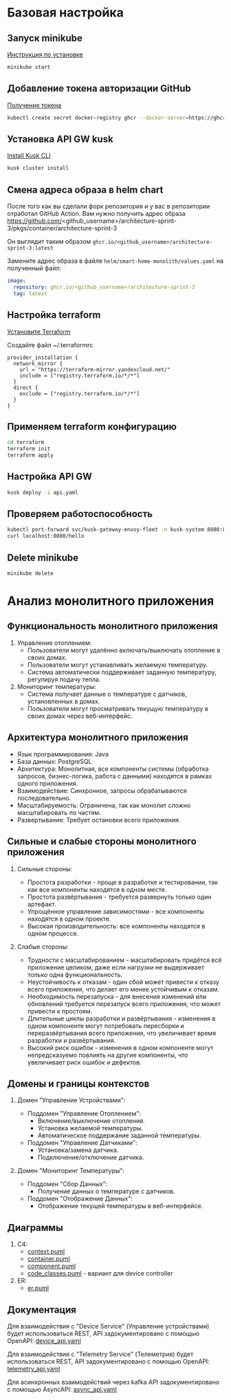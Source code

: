 # Базовая настройка

## Запуск minikube

[Инструкция по установке](https://minikube.sigs.k8s.io/docs/start/)

```bash
minikube start
```

## Добавление токена авторизации GitHub

[Получение токена](https://github.com/settings/tokens/new)

```bash
kubectl create secret docker-registry ghcr --docker-server=https://ghcr.io --docker-username=<github_username> --docker-password=<github_token> -n default
```

## Установка API GW kusk

[Install Kusk CLI](https://docs.kusk.io/getting-started/install-kusk-cli)

```bash
kusk cluster install
```

## Смена адреса образа в helm chart

После того как вы сделали форк репозитория и у вас в репозитории отработал GitHub Action. Вам нужно получить адрес образа <https://github.com/><github_username>/architecture-sprint-3/pkgs/container/architecture-sprint-3

Он выглядит таким образом
```ghcr.io/<github_username>/architecture-sprint-3:latest```

Замените адрес образа в файле `helm/smart-home-monolith/values.yaml` на полученный файл:

```yaml
image:
  repository: ghcr.io/<github_username>/architecture-sprint-3
  tag: latest
```

## Настройка terraform

[Установите Terraform](https://yandex.cloud/ru/docs/tutorials/infrastructure-management/terraform-quickstart#install-terraform)

Создайте файл ~/.terraformrc

```hcl
provider_installation {
  network_mirror {
    url = "https://terraform-mirror.yandexcloud.net/"
    include = ["registry.terraform.io/*/*"]
  }
  direct {
    exclude = ["registry.terraform.io/*/*"]
  }
}
```

## Применяем terraform конфигурацию

```bash
cd terraform
terraform init
terraform apply
```

## Настройка API GW

```bash
kusk deploy -i api.yaml
```

## Проверяем работоспособность

```bash
kubectl port-forward svc/kusk-gateway-envoy-fleet -n kusk-system 8080:80
curl localhost:8080/hello
```

## Delete minikube

```bash
minikube delete
```

# Анализ монолитного приложения

## Функциональность монолитного приложения

1. Управление отоплением:
   - Пользователи могут удалённо включать/выключать отопление в своих домах.
   - Пользователи могут устанавливать желаемую температуру.
   - Система автоматически поддерживает заданную температуру, регулируя подачу тепла.
2. Мониторинг температуры:
   - Система получает данные о температуре с датчиков, установленных в домах.
   - Пользователи могут просматривать текущую температуру в своих домах через веб-интерфейс.

## Архитектура монолитного приложения

- Язык программирования: Java
- База данных: PostgreSQL
- Архитектура: Монолитная, все компоненты системы (обработка запросов, бизнес-логика, работа с данными) находятся в рамках одного приложения.
- Взаимодействие: Синхронное, запросы обрабатываются последовательно.
- Масштабируемость: Ограничена, так как монолит сложно масштабировать по частям.
- Развертывание: Требует остановки всего приложения.

## Сильные и слабые стороны монолитного приложения

1. Сильные стороны:

   - Простота разработки - проще в разработке и тестировании, так как все компоненты находятся в одном месте.
   - Простота развёртывания - требуется развернуть только один артефакт.
   - Упрощённое управление зависимостями - все компоненты находятся в одном проекте. 
   - Высокая производительность: все компоненты находятся в одном процессе.
   
2. Слабые стороны:
   - Трудности с масштабированием - масштабировать придётся всё приложение целиком, даже если нагрузки не выдерживает только одна функциональность.
   - Неустойчивость к отказам - один сбой может привести к отказу всего приложения, что делает его менее устойчивым к отказам. 
   - Необходимость перезапуска - для внесения изменений или обновлений требуется перезапуск всего приложения, что может привести к простоям.
   - Длительные циклы разработки и развёртывания - изменения в одном компоненте могут потребовать пересборки и переразвёртывания всего приложения, что увеличивает время разработки и развёртывания.
   - Высокий риск ошибок - изменения в одном компоненте могут непредсказуемо повлиять на другие компоненты, что увеличивает риск ошибок и дефектов.

## Домены и границы контекстов

1. Домен "Управление Устройствами":
    - Поддомен "Управление Отоплением":
        - Включение/выключение отопления.
        - Установка желаемой температуры.
        - Автоматическое поддержание заданной температуры.
    - Поддомен "Управление Датчиками":
        - Установка/замена датчика.
        - Подключение/отключение датчика.

2. Домен "Мониторинг Температуры":
   - Поддомен "Сбор Данных":
        - Получение данных о температуре с датчиков.
   - Поддомен "Отображение Данных":
        - Отображение текущей температуры в веб-интерфейсе.

## Диаграммы 

1. С4:
    - [context.puml](./diagrams/context.puml) 
    - [container.puml](./diagrams/container.puml) 
    - [component.puml](./diagrams/component.puml) 
    - [code_classes.puml](./diagrams/code_classes.puml) - вариант для device controller
2. ER:
    - [er.puml](./diagrams/er.puml)

## Документация

Для взаимодействия с "Device Service" (Управление устройствами) будет использоваться REST, 
API задокументировано с помощью OpenAPI: [device_api.yaml](./docs/device_api.yaml)

Для взаимодействия с "Telemetry Service" (Телеметрия) будет использоваться REST,
API задокументировано с помощью OpenAPI: [telemetry_api.yaml](./docs/telemetry_api.yaml)

Для асинхронных взаимодействий через kafka API задокументировано с помощью AsyncAPI: [async_api.yaml](./docs/async_api.yaml)


